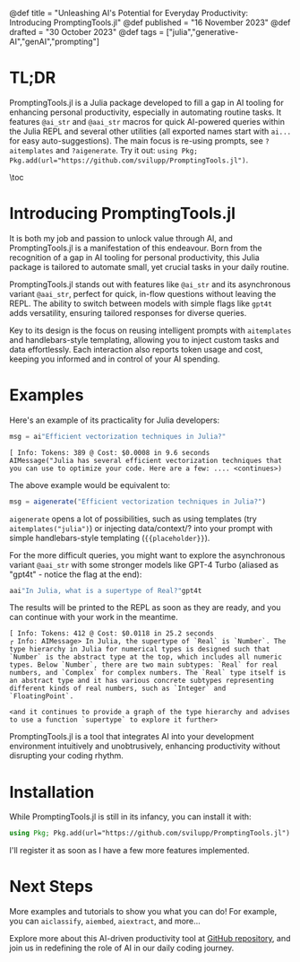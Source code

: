 @def title = "Unleashing AI's Potential for Everyday Productivity: Introducing PromptingTools.jl"
@def published = "16 November 2023"
@def drafted = "30 October 2023"
@def tags = ["julia","generative-AI","genAI","prompting"]

# TL;DR

PromptingTools.jl is a Julia package developed to fill a gap in AI tooling for enhancing personal productivity, especially in automating routine tasks. It features `@ai_str` and `@aai_str` macros for quick AI-powered queries within the Julia REPL and several other utilities (all exported names start with `ai...` for easy auto-suggestions). The main focus is re-using prompts, see `?aitemplates` and `?aigenerate`. Try it out: `using Pkg; Pkg.add(url="https://github.com/svilupp/PromptingTools.jl")`.

\toc

# Introducing PromptingTools.jl

It is both my job and passion to unlock value through AI, and PromptingTools.jl is a manifestation of this endeavour. Born from the recognition of a gap in AI tooling for personal productivity, this Julia package is tailored to automate small, yet crucial tasks in your daily routine.

PromptingTools.jl stands out with features like `@ai_str` and its asynchronous variant `@aai_str`, perfect for quick, in-flow questions without leaving the REPL. The ability to switch between models with simple flags like `gpt4t` adds versatility, ensuring tailored responses for diverse queries.

Key to its design is the focus on reusing intelligent prompts with `aitemplates` and handlebars-style templating, allowing you to inject custom tasks and data effortlessly. Each interaction also reports token usage and cost, keeping you informed and in control of your AI spending.

# Examples

Here's an example of its practicality for Julia developers:

```julia
msg = ai"Efficient vectorization techniques in Julia?"
```

```plaintext
[ Info: Tokens: 389 @ Cost: $0.0008 in 9.6 seconds
AIMessage("Julia has several efficient vectorization techniques that you can use to optimize your code. Here are a few: .... <continues>)
```

The above example would be equivalent to:
```julia
msg = aigenerate("Efficient vectorization techniques in Julia?")
```
`aigenerate` opens a lot of possibilities, such as using templates (try `aitemplates("julia")`) or injecting data/context/? into your prompt with simple handlebars-style templating (`{{placeholder}}`).

For the more difficult queries, you might want to explore the asynchronous variant `@aai_str` with some stronger models like GPT-4 Turbo (aliased as "gpt4t" - notice the flag at the end):

```julia
aai"In Julia, what is a supertype of Real?"gpt4t
```

The results will be printed to the REPL as soon as they are ready, and you can continue with your work in the meantime.

```plaintext
[ Info: Tokens: 412 @ Cost: $0.0118 in 25.2 seconds
┌ Info: AIMessage> In Julia, the supertype of `Real` is `Number`. The type hierarchy in Julia for numerical types is designed such that `Number` is the abstract type at the top, which includes all numeric types. Below `Number`, there are two main subtypes: `Real` for real numbers, and `Complex` for complex numbers. The `Real` type itself is an abstract type and it has various concrete subtypes representing different kinds of real numbers, such as `Integer` and `FloatingPoint`.

<and it continues to provide a graph of the type hierarchy and advises to use a function `supertype` to explore it further>
```

PromptingTools.jl is a tool that integrates AI into your development environment intuitively and unobtrusively, enhancing productivity without disrupting your coding rhythm.

# Installation

While PromptingTools.jl is still in its infancy, you can install it with:

```julia
using Pkg; Pkg.add(url="https://github.com/svilupp/PromptingTools.jl")
```

I'll register it as soon as I have a few more features implemented.

# Next Steps

More examples and tutorials to show you what you can do! For example, you can `aiclassify`, `aiembed`, `aiextract`, and more...

Explore more about this AI-driven productivity tool at [GitHub repository](https://github.com/svilupp/PromptingTools.jl), and join us in redefining the role of AI in our daily coding journey.